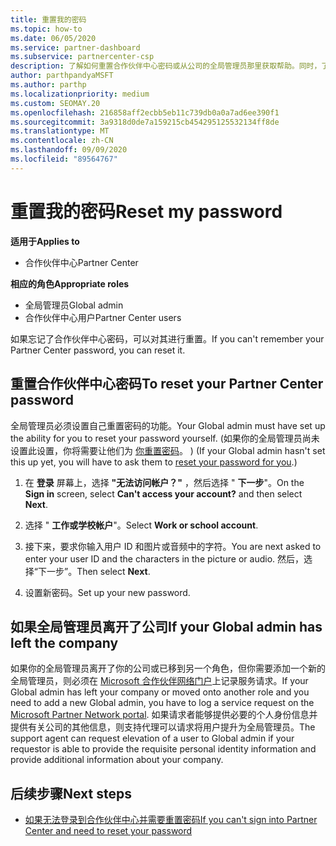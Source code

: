 ```yaml
---
title: 重置我的密码
ms.topic: how-to
ms.date: 06/05/2020
ms.service: partner-dashboard
ms.subservice: partnercenter-csp
description: 了解如何重置合作伙伴中心密码或从公司的全局管理员那里获取帮助。同时，了解如何添加新的合作伙伴中心全局管理员。
author: parthpandyaMSFT
ms.author: parthp
ms.localizationpriority: medium
ms.custom: SEOMAY.20
ms.openlocfilehash: 216858aff2ecbb5eb11c739db0a0a7ad6ee390f1
ms.sourcegitcommit: 3a9318d0de7a159215cb454295125532134ff8de
ms.translationtype: MT
ms.contentlocale: zh-CN
ms.lasthandoff: 09/09/2020
ms.locfileid: "89564767"
---
```

# <a name="reset-my-password"></a><span data-ttu-id="17438-103">重置我的密码</span><span class="sxs-lookup"><span data-stu-id="17438-103">Reset my password</span></span>

<span data-ttu-id="17438-104">**适用于**</span><span class="sxs-lookup"><span data-stu-id="17438-104">**Applies to**</span></span>

- <span data-ttu-id="17438-105">合作伙伴中心</span><span class="sxs-lookup"><span data-stu-id="17438-105">Partner Center</span></span>
 
<span data-ttu-id="17438-106">**相应的角色**</span><span class="sxs-lookup"><span data-stu-id="17438-106">**Appropriate roles**</span></span>

- <span data-ttu-id="17438-107">全局管理员</span><span class="sxs-lookup"><span data-stu-id="17438-107">Global admin</span></span>
- <span data-ttu-id="17438-108">合作伙伴中心用户</span><span class="sxs-lookup"><span data-stu-id="17438-108">Partner Center users</span></span>


<span data-ttu-id="17438-109">如果忘记了合作伙伴中心密码，可以对其进行重置。</span><span class="sxs-lookup"><span data-stu-id="17438-109">If you can't remember your Partner Center password, you can reset it.</span></span>

## <a name="to-reset-your-partner-center-password"></a><span data-ttu-id="17438-110">重置合作伙伴中心密码</span><span class="sxs-lookup"><span data-stu-id="17438-110">To reset your Partner Center password</span></span>

<span data-ttu-id="17438-111">全局管理员必须设置自己重置密码的功能。</span><span class="sxs-lookup"><span data-stu-id="17438-111">Your Global admin must have set up the ability for you to reset your password yourself.</span></span> <span data-ttu-id="17438-112"> (如果你的全局管理员尚未设置此设置，你将需要让他们为 [你重置密码](reset-a-user-password.md)。 ) </span><span class="sxs-lookup"><span data-stu-id="17438-112">(If your Global admin hasn't set this up yet, you will have to ask them to [reset your password for you](reset-a-user-password.md).)</span></span>

1. <span data-ttu-id="17438-113">在 **登录** 屏幕上，选择 **"无法访问帐户？"** ，然后选择 " **下一步**"。</span><span class="sxs-lookup"><span data-stu-id="17438-113">On the **Sign in** screen, select **Can't access your account?** and then select **Next**.</span></span>

2. <span data-ttu-id="17438-114">选择 " **工作或学校帐户**"。</span><span class="sxs-lookup"><span data-stu-id="17438-114">Select **Work or school account**.</span></span>

3. <span data-ttu-id="17438-115">接下来，要求你输入用户 ID 和图片或音频中的字符。</span><span class="sxs-lookup"><span data-stu-id="17438-115">You are next asked to enter your user ID and the characters in the picture or audio.</span></span> <span data-ttu-id="17438-116">然后，选择“下一步”。</span><span class="sxs-lookup"><span data-stu-id="17438-116">Then select **Next**.</span></span>

4. <span data-ttu-id="17438-117">设置新密码。</span><span class="sxs-lookup"><span data-stu-id="17438-117">Set up your new password.</span></span>

## <a name="if-your-global-admin-has-left-the-company"></a><span data-ttu-id="17438-118">如果全局管理员离开了公司</span><span class="sxs-lookup"><span data-stu-id="17438-118">If your Global admin has left the company</span></span>

<span data-ttu-id="17438-119">如果你的全局管理员离开了你的公司或已移到另一个角色，但你需要添加一个新的全局管理员，则必须在 [Microsoft 合作伙伴网络门户](https://partner.microsoft.com/commercial#/)上记录服务请求。</span><span class="sxs-lookup"><span data-stu-id="17438-119">If your Global admin has left your company or moved onto another role and you need to add a new Global admin, you have to log a service request on the [Microsoft Partner Network portal](https://partner.microsoft.com/commercial#/).</span></span> <span data-ttu-id="17438-120">如果请求者能够提供必要的个人身份信息并提供有关公司的其他信息，则支持代理可以请求将用户提升为全局管理员。</span><span class="sxs-lookup"><span data-stu-id="17438-120">The support agent can request elevation of a user to Global admin if your requestor is able to provide the requisite personal identity information and provide additional information about your company.</span></span> 

## <a name="next-steps"></a><span data-ttu-id="17438-121">后续步骤</span><span class="sxs-lookup"><span data-stu-id="17438-121">Next steps</span></span>

- [<span data-ttu-id="17438-122">如果无法登录到合作伙伴中心并需要重置密码</span><span class="sxs-lookup"><span data-stu-id="17438-122">If you can't sign into Partner Center and need to reset your password</span></span>](unable-to-sign-in.md)